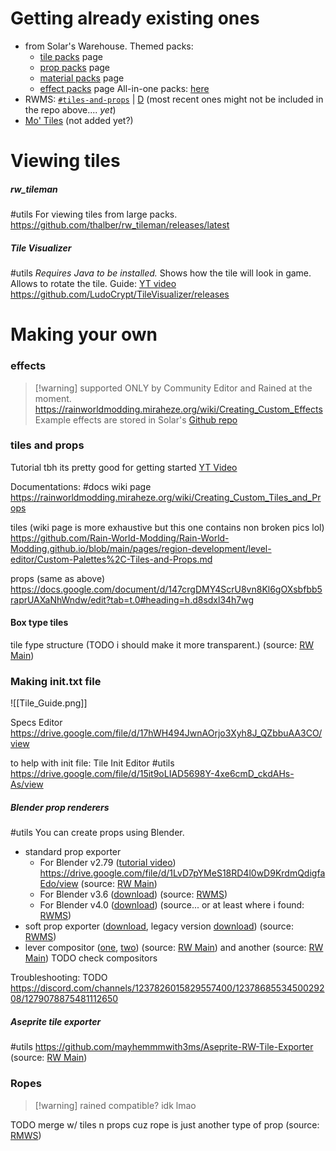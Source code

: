 # Getting already existing ones
- from Solar's Warehouse.
	Themed packs:
	- [tile packs](https://solaristheworstcatever.github.io/Repo-Site/tiles.html) page
	- [prop packs](https://solaristheworstcatever.github.io/Repo-Site/props.html) page
	- [material packs](https://solaristheworstcatever.github.io/Repo-Site/materials.html) page
	- [effect packs](https://solaristheworstcatever.github.io/Repo-Site/effects.html) page
	All-in-one packs: [here](https://solaristheworstcatever.github.io/Repo-Site/index.html#compilations)
- RWMS: [`#tiles-and-props`](https://discord.com/channels/1237826015829557400/1240708497469866134) | [D](discord://discord.com/channels/1237826015829557400/1240708497469866134) (most recent ones might not be included in the repo above.... *yet*)
- [Mo' Tiles](https://github.com/rwslugcat/mo-tiles-rw/releases/tag/release) (not added yet?)

# Viewing tiles
##### rw_tileman
#utils
For viewing tiles from large packs.
https://github.com/thalber/rw_tileman/releases/latest

##### Tile Visualizer
#utils
*Requires Java to be installed.*
Shows how the tile will look in game. Allows to rotate the tile.
Guide: [YT video](https://youtu.be/MoX6hXQZVMw)
https://github.com/LudoCrypt/TileVisualizer/releases

# Making your own

### effects
>[!warning] supported ONLY by Community Editor and Rained at the moment.
https://rainworldmodding.miraheze.org/wiki/Creating_Custom_Effects
Example effects are stored in Solar's [Github repo](https://github.com/solaristheworstcatever/The-Level-Editor-Warehouse/tree/main/Effects/Example%20Effects)
### tiles and props
Tutorial
tbh its pretty good for getting started
[YT Video](https://www.youtube.com/watch?v=maOTf24PEKs&list=PLOpeR3bQUKEJIGBJ3TATHBLmNvZwyYioT&index=9)


Documentations: #docs
wiki page
https://rainworldmodding.miraheze.org/wiki/Creating_Custom_Tiles_and_Props

tiles (wiki page is more exhaustive but this one contains non broken pics lol)
https://github.com/Rain-World-Modding/Rain-World-Modding.github.io/blob/main/pages/region-development/level-editor/Custom-Palettes%2C-Tiles-and-Props.md

props (same as above)
https://docs.google.com/document/d/147crgDMY4ScrU8vn8Kl6gOXsbfbb5raprUAXaNhWndw/edit?tab=t.0#heading=h.d8sdxl34h7wg

#### Box type tiles

tile fype structure (TODO i should make it more transparent.)
(source: [RW Main](https://discord.com/channels/291184728944410624/305139167300550666/838172761549045761))


### Making init.txt file
![[Tile_Guide.png]]

Specs Editor
https://drive.google.com/file/d/17hWH494JwnAOrjo3Xyh8J_QZbbuAA3CO/view

to help with init file:
Tile Init Editor #utils
https://drive.google.com/file/d/15it9oLIAD5698Y-4xe6cmD_ckdAHs-As/view

##### Blender prop renderers
#utils
You can create props using Blender.
- standard prop exporter
	- For Blender v2.79 ([tutorial video](https://youtu.be/8Nm1jWggH2I))
	https://drive.google.com/file/d/1LvD7pYMeS18RD4l0wD9KrdmQdigfaEdo/view
	(source: [RW Main](https://discord.com/channels/291184728944410624/305139167300550666/420327770187366400))
	- For Blender v3.6 ([download](https://nqywadcmwusjqlrg.public.blob.vercel-storage.com/notes/files/lediting/blender/rainworldProp35_LeeMoriya-9fLHrvIhXe5nMQ5qb3giZSsEsD1xZJ.blend))
	(source: [RWMS](https://discord.com/channels/1237826015829557400/1238172653819527168/1245868873140539402))
	- For Blender v4.0 ([download](https://nqywadcmwusjqlrg.public.blob.vercel-storage.com/notes/files/lediting/blender/rainworldProp40-a3M97rg2XAjOsxW9Te8Ut3Agsa9nae.blend))
	(source... or at least where i found: [RWMS](https://discord.com/channels/1237826015829557400/1237868553450029208/1273024775291277313))
- soft prop exporter ([download](https://nqywadcmwusjqlrg.public.blob.vercel-storage.com/notes/files/lediting/blender/SoftPropRenderer2-TmpJnWr9hjv26yJlgtGz1g2CzQoeD9.blend), legacy version [download](https://nqywadcmwusjqlrg.public.blob.vercel-storage.com/notes/files/lediting/blender/SoftPropRenderer2Legacy-69bFC7yxPu9EfycaQb6APufQbo4Tfq.blend))
(source: [RWMS](https://discord.com/channels/1237826015829557400/1238172653819527168/1245873535822598165))
- lever compositor ([one](https://nqywadcmwusjqlrg.public.blob.vercel-storage.com/notes/files/lediting/blender/Rain_World_Level_Compositor-VHiHHdVwTF19r0hE472p6TKkCGzH0K.blend), [two](https://nqywadcmwusjqlrg.public.blob.vercel-storage.com/notes/files/lediting/blender/Basic%20level%20compositor-NeBhPcLl9ohQP0OHOT7Zk3nzKAMVjF.blend))
(source: [RW Main](https://discord.com/channels/291184728944410624/804088181904375819/1084222820818628618)) and another (source: [RW Main](https://discord.com/channels/291184728944410624/431534164932689921/1292092416244842627))
TODO check compositors

Troubleshooting:
TODO
https://discord.com/channels/1237826015829557400/1237868553450029208/1279078875481112650

##### Aseprite tile exporter
#utils
https://github.com/mayhemmmwith3ms/Aseprite-RW-Tile-Exporter
(source: [RW Main](https://discord.com/channels/291184728944410624/838185248981385256/1264249612978360511))
### Ropes
> [!warning] rained compatible? idk lmao

TODO merge w/ tiles n props cuz rope is just another type of prop
(source: [RMWS](https://discord.com/channels/1237826015829557400/1237868553450029208/1283877744857583737))